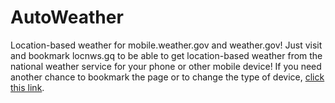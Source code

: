 # AutoWeather
Location-based weather for mobile.weather.gov and weather.gov!
Just visit and bookmark locnws.gq to be able to get location-based weather from the national weather service for your phone or other mobile device!  If you need another chance to bookmark the page or to change the type of device, [click this link](https://spacesaver.github.io/AutoWeather/index.html?ReturningCustomer=false).